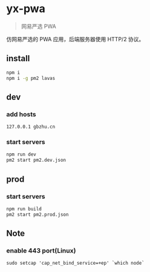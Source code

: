 # yx-pwa

> 网易严选 PWA

仿网易严选的 PWA 应用，后端服务器使用 HTTP/2 协议。

## install

```bash
npm i
npm i -g pm2 lavas
```

## dev

### add hosts

```
127.0.0.1 gbzhu.cn
```

### start servers

```bash
npm run dev
pm2 start pm2.dev.json
```

## prod

### start servers

```bash
npm run build
pm2 start pm2.prod.json
```

## Note

### enable 443 port(Linux)

```
sudo setcap 'cap_net_bind_service=+ep' `which node`
```
